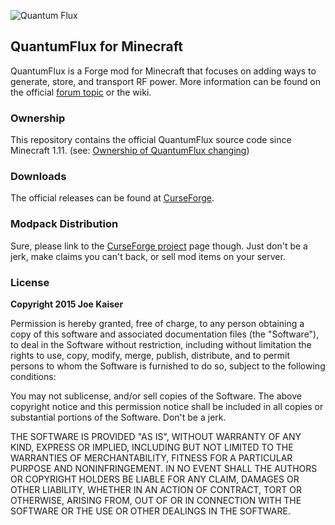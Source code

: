 ![Quantum Flux](http://i1279.photobucket.com/albums/y523/textcraft/Mar%202015%20-%202/27efdf2189a781166df005609372657b85d629afda39a3ee5e6b4b0d3255bfef95601890afd80709da39a3ee5e6b4b0d3255bfef95601890afd80709aa6988204887385d73fa_zps562b03b2.png~original)


## QuantumFlux for Minecraft
QuantumFlux is a Forge mod for Minecraft that focuses on adding ways to generate, store, and transport RF power. More information can be found on the official [forum topic](http://bitly.com/19gUP8j) or the wiki.

### Ownership
This repository contains the official QuantumFlux source code since Minecraft 1.11. (see: [Ownership of QuantumFlux changing](https://www.reddit.com/r/feedthebeast/comments/8zb4i2/ownership_of_quantumflux_changing/))

### Downloads
The official releases can be found at [CurseForge](http://www.curse.com/mc-mods/minecraft/228609-quantumflux).

### Modpack Distribution
Sure, please link to the [CurseForge project](https://minecraft.curseforge.com/projects/quantumflux) page though. Just don't be a jerk, make claims you can't back, or sell mod items on your server.

### License
**Copyright 2015 Joe Kaiser**  

Permission is hereby granted, free of charge, to any person obtaining a copy of this software and associated documentation files (the "Software"), to deal in the Software without restriction, including without limitation the rights to use, copy, modify, merge, publish, distribute, and to permit persons to whom the Software is furnished to do so, subject to the following conditions:

You may not sublicense, and/or sell copies of the Software.
The above copyright notice and this permission notice shall be included in all copies or substantial portions of the Software.
Don't be a jerk.

THE SOFTWARE IS PROVIDED "AS IS", WITHOUT WARRANTY OF ANY KIND, EXPRESS OR IMPLIED, INCLUDING BUT NOT LIMITED TO THE WARRANTIES OF MERCHANTABILITY, FITNESS FOR A PARTICULAR PURPOSE AND NONINFRINGEMENT. IN NO EVENT SHALL THE AUTHORS OR COPYRIGHT HOLDERS BE LIABLE FOR ANY CLAIM, DAMAGES OR OTHER LIABILITY, WHETHER IN AN ACTION OF CONTRACT, TORT OR OTHERWISE, ARISING FROM, OUT OF OR IN CONNECTION WITH THE SOFTWARE OR THE USE OR OTHER DEALINGS IN THE SOFTWARE.
